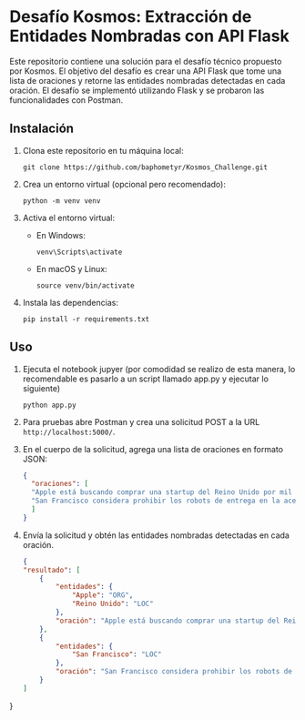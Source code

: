 # Desafío Kosmos: Extracción de Entidades Nombradas con API Flask

Este repositorio contiene una solución para el desafío técnico propuesto por Kosmos. El objetivo del desafío es crear una API Flask que tome una lista de oraciones y retorne las entidades nombradas detectadas en cada oración. El desafío se implementó utilizando Flask y se probaron las funcionalidades con Postman.

## Instalación

1. Clona este repositorio en tu máquina local:

   ```
   git clone https://github.com/baphometyr/Kosmos_Challenge.git
   ```

2. Crea un entorno virtual (opcional pero recomendado):

   ```
   python -m venv venv
   ```

3. Activa el entorno virtual:

   - En Windows:

     ```
     venv\Scripts\activate
     ```

   - En macOS y Linux:

     ```
     source venv/bin/activate
     ```

4. Instala las dependencias:

   ```
   pip install -r requirements.txt
   ```

## Uso

1. Ejecuta el notebook jupyer (por comodidad se realizo de esta manera, lo recomendable es pasarlo a un script llamado app.py y ejecutar lo siguiente)

   ```
   python app.py
   ```

2. Para pruebas abre Postman y crea una solicitud POST a la URL `http://localhost:5000/`.

3. En el cuerpo de la solicitud, agrega una lista de oraciones en formato JSON:

   ```json
   {
     "oraciones": [
     "Apple está buscando comprar una startup del Reino Unido por mil millones de dólares.",
     "San Francisco considera prohibir los robots de entrega en la acera."
     ]
   }

   ```

4. Envía la solicitud y obtén las entidades nombradas detectadas en cada oración.
    ```json
   {
    "resultado": [
        {
            "entidades": {
                "Apple": "ORG",
                "Reino Unido": "LOC"
            },
            "oración": "Apple está buscando comprar una startup del Reino Unido por mil millones de dólares."
        },
        {
            "entidades": {
                "San Francisco": "LOC"
            },
            "oración": "San Francisco considera prohibir los robots de entrega en la acera."
        }
    ]
}

   ```
